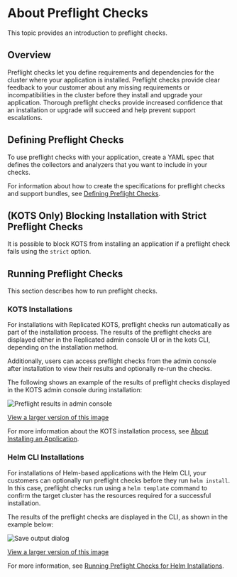 # About Preflight Checks

This topic provides an introduction to preflight checks.

## Overview

Preflight checks let you define requirements and dependencies for the cluster where your application is installed. Preflight checks provide clear feedback to your customer about any missing requirements or incompatibilities in the cluster before they install and upgrade your application. Thorough preflight checks provide increased confidence that an installation or upgrade will succeed and help prevent support escalations.

## Defining Preflight Checks

To use preflight checks with your application, create a YAML spec that defines the collectors and analyzers that you want to include in your checks.

For information about how to create the specifications for preflight checks and support bundles, see [Defining Preflight Checks](preflight-defining).

## (KOTS Only) Blocking Installation with Strict Preflight Checks

It is possible to block KOTS from installing an application if a preflight check fails using the `strict` option.

## Running Preflight Checks

This section describes how to run preflight checks.

### KOTS Installations

For installations with Replicated KOTS, preflight checks run automatically as part of the installation process. The results of the preflight checks are displayed either in the Replicated admin console UI or in the kots CLI, depending on the installation method.

Additionally, users can access preflight checks from the admin console after installation to view their results and optionally re-run the checks.

The following shows an example of the results of preflight checks displayed in the KOTS admin console during installation:

![Preflight results in admin console](/images/preflight-warning.png)

[View a larger version of this image](/images/preflight-warning.png)

For more information about the KOTS installation process, see [About Installing an Application](/enterprise/installing-overview).

### Helm CLI Installations

For installations of Helm-based applications with the Helm CLI, your customers can optionally run preflight checks before they run `helm install`. In this case, preflight checks run using a `helm template` command to confirm the target cluster has the resources required for a successful installation.

The results of the preflight checks are displayed in the CLI, as shown in the example below:

![Save output dialog](/images/helm-preflight-save-output.png)

[View a larger version of this image](/images/helm-preflight-save-output.png)

For more information, see [Running Preflight Checks for Helm Installations](preflight-running).